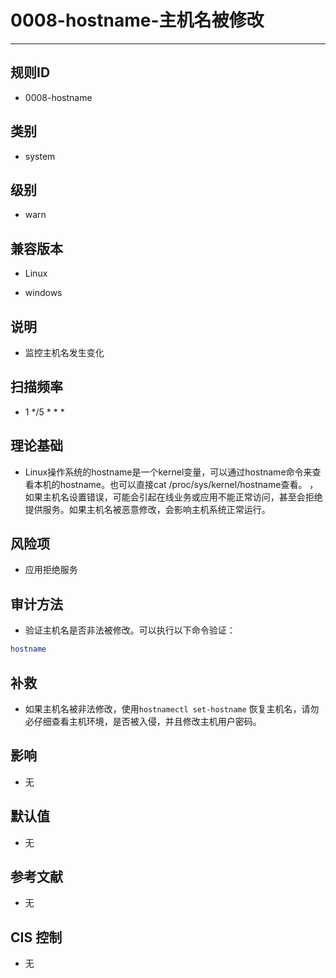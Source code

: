 # 0008-hostname-主机名被修改
---

## 规则ID

- 0008-hostname


## 类别

- system


## 级别

- warn


## 兼容版本


- Linux



- windows




## 说明


- 监控主机名发生变化



## 扫描频率
- 1 */5 * * *

## 理论基础


- Linux操作系统的hostname是一个kernel变量，可以通过hostname命令来查看本机的hostname。也可以直接cat /proc/sys/kernel/hostname查看。 
，如果主机名设置错误，可能会引起在线业务或应用不能正常访问，甚至会拒绝提供服务。如果主机名被恶意修改，会影响主机系统正常运行。






## 风险项


- 应用拒绝服务



## 审计方法
- 验证主机名是否非法被修改。可以执行以下命令验证：

```bash
hostname
```



## 补救
- 如果主机名被非法修改，使用`hostnamectl set-hostname` 恢复主机名，请勿必仔细查看主机环境，是否被入侵，并且修改主机用户密码。



## 影响


- 无




## 默认值


- 无




## 参考文献


- 无



## CIS 控制


- 无


